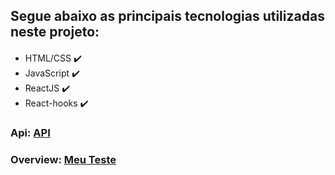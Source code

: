 
## Segue abaixo as principais tecnologias utilizadas neste projeto:
<div style="margin-top: 20px">
    <ul>
        <li>
            HTML/CSS ✔️
        </li>
        <li>
            JavaScript ✔️
        </li>
        <li>
            ReactJS ✔️
        </li>
        <li>
            React-hooks ✔️
        </li>
    </ul>
</div>

### Api: <a href="https://jsonplaceholder.typicode.com/users">API</a>
### Overview: <a href="https://bene-lista-usuarios.netlify.app/">Meu Teste<a>
